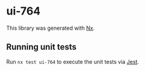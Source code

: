 # ui-764

This library was generated with [Nx](https://nx.dev).

## Running unit tests

Run `nx test ui-764` to execute the unit tests via [Jest](https://jestjs.io).

